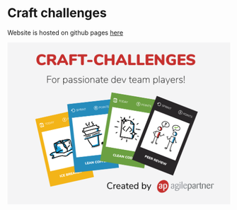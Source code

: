 # Craft challenges
Website is hosted on github pages [here](https://agilepartner.github.io/craft-challenges)

![craft challenges](assets/images/crafts-poster.png)
